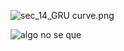 ![sec_14_GRU curve.png](https://github.com/KnEl1a/fcp-ML-and-DL-proyects/blob/main/sec_14_GRU%20curve.png)

![algo no se que](https://github.com/KnEl1a/fcp-ML-and-DL-proyects/blob/main/sec_14_GRU%20curve.png)
